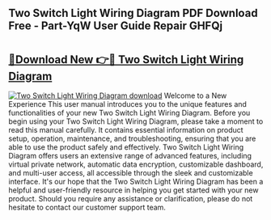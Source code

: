 ## Two Switch Light Wiring Diagram PDF Download Free - Part-YqW User Guide Repair GHFQj

# <h2><a href="http://dfqshnv.blite.top/?on=Two+Switch+Light+Wiring+Diagram">🔗Download New 👉🔴 Two Switch Light Wiring Diagram</a></h2>

[![Two Switch Light Wiring Diagram download](https://i.imgur.com/lujVjoI.png)](http://dfqshnv.blite.top/?on=Two+Switch+Light+Wiring+Diagram)
Welcome to a New Experience This user manual introduces you to the unique features and functionalities of your new Two Switch Light Wiring Diagram. Before you begin using your Two Switch Light Wiring Diagram, please take a moment to read this manual carefully. It contains essential information on product setup, operation, maintenance, and troubleshooting, ensuring that you are able to use the product safely and effectively. Two Switch Light Wiring Diagram offers users an extensive range of advanced features, including virtual private network, automatic data encryption, customizable dashboard, and multi-user access, all accessible through the sleek and customizable interface. It's our hope that the Two Switch Light Wiring Diagram has been a helpful and user-friendly resource in helping you get started with your new product. Should you require any assistance or clarification, please do not hesitate to contact our customer support team.
